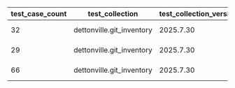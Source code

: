 | test_case_count | test_collection | test_collection_version | test_component | test_date | test_failed | test_details_link |
| --- | --- | --- | --- | --- | --- | --- |
| 32 | dettonville.git_inventory | 2025.7.30 | update_groups | 2025-08-02T14:53:32Z | True | [test details](./update_groups/test.results/test-results.md) |
| 29 | dettonville.git_inventory | 2025.7.30 | update_hosts | 2025-08-02T14:53:32Z | True | [test details](./update_hosts/test.results/test-results.md) |
| 66 | dettonville.git_inventory | 2025.7.30 | update_inventory | 2025-08-02T14:53:32Z | True | [test details](./update_inventory/test.results/test-results.md) |
